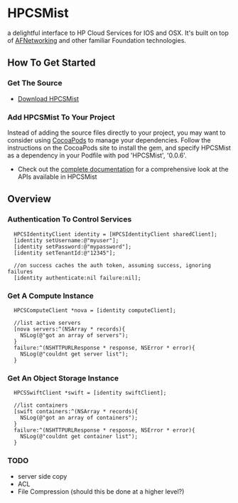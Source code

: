 HPCSMist
========

a delightful interface to HP Cloud Services for IOS and OSX.  It's built on top of
[AFNetworking](https://github.com/AFNetworking/AFNetworking)
and other familiar Foundation technologies. 

## How To Get Started


### Get The Source
- [Download HPCSMist](https://github.com/hpcloud/HPCSMist)

### Add HPCSMist To Your Project

Instead of adding the source files directly to your project, you may
want to consider using [CocoaPods](http://cocoapods.org/) to manage your dependencies. Follow the
instructions on the CocoaPods site to install the gem, and specify
HPCSMist as a dependency in your Podfile with pod 'HPCSMist',
'0.0.6'.


- Check out the [complete documentation](http://hpcloud.github.io/HPCSMist/) for a
comprehensive look at the APIs available in HPCSMist

## Overview

### Authentication To Control Services

      HPCSIdentityClient identity = [HPCSIdentityClient sharedClient];
      [identity setUsername:@"myuser"];
      [identity setPassword:@"mypassword"];
      [identity setTenantId:@"12345"];

      //on success caches the auth token, assuming success, ignoring failures
      [identity authenticate:nil failure:nil];


### Get A Compute Instance


      HPCSComputeClient *nova = [identity computeClient];

      //list active servers
      [nova servers:^(NSArray * records){
        NSLog(@"got an array of servers");
      }
      failure:^(NSHTTPURLResponse * response, NSError * error){
        NSLog(@"couldnt get server list");
      }


### Get An Object Storage Instance


      HPCSSwiftClient *swift = [identity swiftClient];

      //list containers
      [swift containers:^(NSArray * records){
        NSLog(@"got an array of containers");
      }
      failure:^(NSHTTPURLResponse * response, NSError * error){
        NSLog(@"couldnt get container list");
      }


### TODO

- server side copy
- ACL
- File Compression (should this be done at a higher level?)





